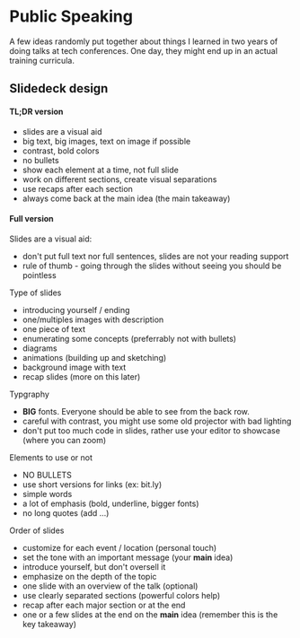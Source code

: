 # Public Speaking
A few ideas randomly put together about things I learned in two years of doing talks at tech conferences. One day, they might end up in an actual training curricula.

## Slidedeck design

#### TL;DR version
* slides are a visual aid
* big text, big images, text on image if possible
* contrast, bold colors
* no bullets
* show each element at a time, not full slide
* work on different sections, create visual separations
* use recaps after each section
* always come back at the main idea (the main takeaway)

#### Full version

Slides are a visual aid:
* don't put full text nor full sentences, slides are not your reading support
* rule of thumb - going through the slides without seeing you should be pointless

Type of slides
* introducing yourself / ending
* one/multiples images with description
* one piece of text
* enumerating some concepts (preferrably not with bullets)
* diagrams
* animations (building up and sketching)
* background image with text
* recap slides (more on this later)

Typgraphy
* **BIG** fonts. Everyone should be able to see from the back row.
* careful with contrast, you might use some old projector with bad lighting
* don't put too much code in slides, rather use your editor to showcase (where you can zoom)

Elements to use or not
* NO BULLETS
* use short versions for links (ex: bit.ly)
* simple words
* a lot of emphasis (bold, underline, bigger fonts)
* no long quotes (add ...)

Order of slides
* customize for each event / location (personal touch)
* set the tone with an important message (your **main** idea)
* introduce yourself, but don't oversell it
* emphasize on the depth of the topic
* one slide with an overview of the talk (optional)
* use clearly separated sections (powerful colors help)
* recap after each major section or at the end
* one or a few slides at the end on the **main** idea (remember this is the key takeaway)
